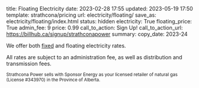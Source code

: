 title: Floating Electricity
date: 2023-02-28 17:55
updated: 2023-05-19 17:50
template: strathcona/pricing
url: electricity/floating/
save_as: electricity/floating/index.html
status: hidden
electricity: True
floating_price: True
admin_fee: 9
price: 0.99
call_to_action: Sign Up!
call_to_action_url: https://billhub.ca/signup/strathconapower
summary:
copy_date: 2023-24

We offer both [fixed]({filename}fixed-electricity.md) and floating
electricity rates.

All rates are subject to an administration fee, as well as distribution and
transmission fees.

<small markdown=1>
  Strathcona Power sells with Sponsor Energy as your licensed
  retailer of natural gas (License #343970)
  in the Province of Alberta.
</small>
